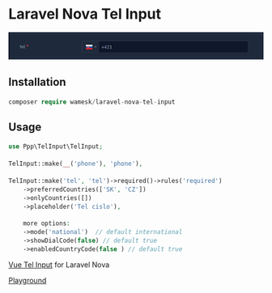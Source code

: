 # Laravel Nova Tel Input


<img src="img.png">


## Installation

``` php
composer require wamesk/laravel-nova-tel-input
```

## Usage

``` php
use Ppp\TelInput\TelInput;

TelInput::make(__('phone'), 'phone'),

TelInput::make('tel', 'tel')->required()->rules('required')
    ->preferredCountries(['SK', 'CZ'])
    ->onlyCountries([])
	->placeholder('Tel cislo'),

    more options:
    ->mode('national')  // default international 
    ->showDialCode(false) // default true
    ->enabledCountryCode(false ) // default true
```

<a href="https://vue-tel-input.iamstevendao.com/">Vue Tel Input</a> for Laravel Nova

<a href="https://codesandbox.io/s/github/Sebastien-Pradines/vue_tel_input/tree/main/?file=/src/App.vue">Playground</a>



